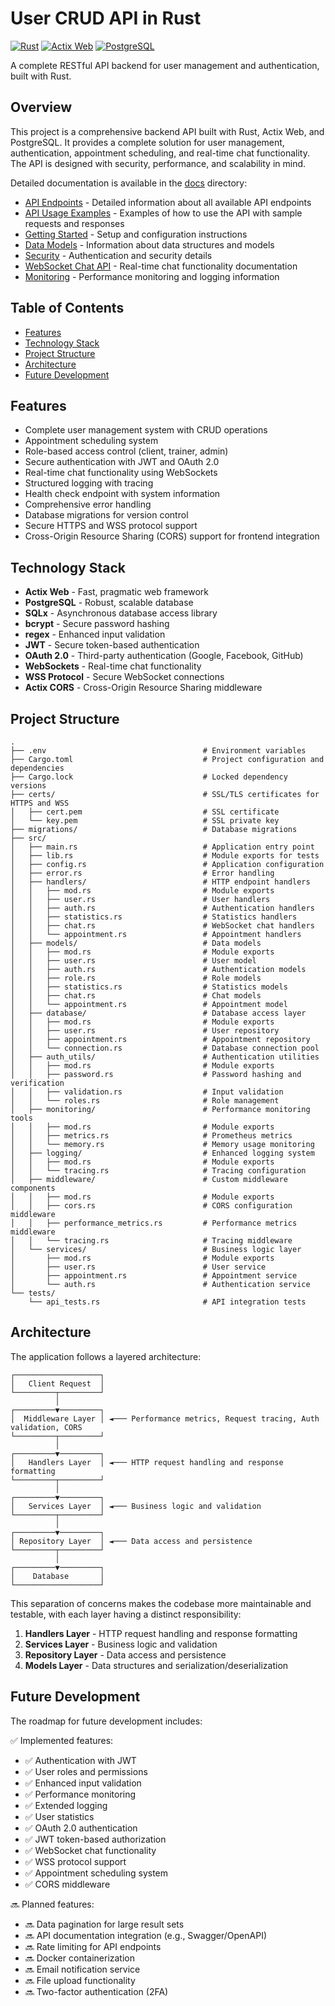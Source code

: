 # User CRUD API in Rust

[![Rust](https://img.shields.io/badge/rust-stable-brightgreen.svg)](https://www.rust-lang.org/)
[![Actix Web](https://img.shields.io/badge/actix--web-4.1-blue.svg)](https://actix.rs/)
[![PostgreSQL](https://img.shields.io/badge/PostgreSQL-17.4-blue.svg)](https://www.postgresql.org/)

A complete RESTful API backend for user management and authentication, built with Rust.

## Overview

This project is a comprehensive backend API built with Rust, Actix Web, and PostgreSQL. It provides a complete solution for user management, authentication, appointment scheduling, and real-time chat functionality. The API is designed with security, performance, and scalability in mind.

Detailed documentation is available in the [docs](./docs) directory:

- [API Endpoints](./api-endpoints.md) - Detailed information about all available API endpoints
- [API Usage Examples](./api-usage-examples.md) - Examples of how to use the API with sample requests and responses
- [Getting Started](./getting-started.md) - Setup and configuration instructions
- [Data Models](./data-models.md) - Information about data structures and models
- [Security](./security.md) - Authentication and security details
- [WebSocket Chat API](./websocket-chat.md) - Real-time chat functionality documentation
- [Monitoring](./monitoring.md) - Performance monitoring and logging information

## Table of Contents

- [Features](#features)
- [Technology Stack](#technology-stack)
- [Project Structure](#project-structure)
- [Architecture](#architecture)
- [Future Development](#future-development)

## Features

- Complete user management system with CRUD operations
- Appointment scheduling system
- Role-based access control (client, trainer, admin)
- Secure authentication with JWT and OAuth 2.0
- Real-time chat functionality using WebSockets
- Structured logging with tracing
- Health check endpoint with system information
- Comprehensive error handling
- Database migrations for version control
- Secure HTTPS and WSS protocol support
- Cross-Origin Resource Sharing (CORS) support for frontend integration

## Technology Stack

- **Actix Web** - Fast, pragmatic web framework
- **PostgreSQL** - Robust, scalable database
- **SQLx** - Asynchronous database access library
- **bcrypt** - Secure password hashing
- **regex** - Enhanced input validation
- **JWT** - Secure token-based authentication
- **OAuth 2.0** - Third-party authentication (Google, Facebook, GitHub)
- **WebSockets** - Real-time chat functionality
- **WSS Protocol** - Secure WebSocket connections
- **Actix CORS** - Cross-Origin Resource Sharing middleware

## Project Structure

```
.
├── .env                                   # Environment variables
├── Cargo.toml                             # Project configuration and dependencies
├── Cargo.lock                             # Locked dependency versions
├── certs/                                 # SSL/TLS certificates for HTTPS and WSS
│   ├── cert.pem                           # SSL certificate
│   └── key.pem                            # SSL private key
├── migrations/                            # Database migrations
├── src/
│   ├── main.rs                            # Application entry point
│   ├── lib.rs                             # Module exports for tests
│   ├── config.rs                          # Application configuration
│   ├── error.rs                           # Error handling
│   ├── handlers/                          # HTTP endpoint handlers
│   │   ├── mod.rs                         # Module exports
│   │   ├── user.rs                        # User handlers
│   │   ├── auth.rs                        # Authentication handlers
│   │   ├── statistics.rs                  # Statistics handlers
│   │   ├── chat.rs                        # WebSocket chat handlers
│   │   └── appointment.rs                 # Appointment handlers
│   ├── models/                            # Data models
│   │   ├── mod.rs                         # Module exports
│   │   ├── user.rs                        # User model
│   │   ├── auth.rs                        # Authentication models
│   │   ├── role.rs                        # Role models
│   │   ├── statistics.rs                  # Statistics models
│   │   ├── chat.rs                        # Chat models
│   │   └── appointment.rs                 # Appointment model
│   ├── database/                          # Database access layer
│   │   ├── mod.rs                         # Module exports
│   │   ├── user.rs                        # User repository
│   │   ├── appointment.rs                 # Appointment repository
│   │   └── connection.rs                  # Database connection pool
│   ├── auth_utils/                        # Authentication utilities
│   │   ├── mod.rs                         # Module exports
│   │   ├── password.rs                    # Password hashing and verification
│   │   ├── validation.rs                  # Input validation
│   │   └── roles.rs                       # Role management
│   ├── monitoring/                        # Performance monitoring tools
│   │   ├── mod.rs                         # Module exports
│   │   ├── metrics.rs                     # Prometheus metrics
│   │   └── memory.rs                      # Memory usage monitoring
│   ├── logging/                           # Enhanced logging system
│   │   ├── mod.rs                         # Module exports
│   │   └── tracing.rs                     # Tracing configuration
│   ├── middleware/                        # Custom middleware components
│   │   ├── mod.rs                         # Module exports
│   │   ├── cors.rs                        # CORS configuration middleware
│   │   ├── performance_metrics.rs         # Performance metrics middleware
│   │   └── tracing.rs                     # Tracing middleware
│   └── services/                          # Business logic layer
│       ├── mod.rs                         # Module exports
│       ├── user.rs                        # User service
│       ├── appointment.rs                 # Appointment service
│       └── auth.rs                        # Authentication service
└── tests/
    └── api_tests.rs                       # API integration tests
```

## Architecture

The application follows a layered architecture:

```
┌───────────────────┐
│   Client Request  │
└─────────┬─────────┘
          │
┌─────────▼─────────┐
│  Middleware Layer │ ◄─── Performance metrics, Request tracing, Auth validation, CORS
└─────────┬─────────┘
          │
┌─────────▼─────────┐
│   Handlers Layer  │ ◄─── HTTP request handling and response formatting
└─────────┬─────────┘
          │
┌─────────▼─────────┐
│   Services Layer  │ ◄─── Business logic and validation
└─────────┬─────────┘
          │
┌─────────▼─────────┐
│ Repository Layer  │ ◄─── Data access and persistence
└─────────┬─────────┘
          │
┌─────────▼─────────┐
│    Database       │
└───────────────────┘
```

This separation of concerns makes the codebase more maintainable and testable, with each layer having a distinct responsibility:

1. **Handlers Layer** - HTTP request handling and response formatting
2. **Services Layer** - Business logic and validation
3. **Repository Layer** - Data access and persistence
4. **Models Layer** - Data structures and serialization/deserialization

## Future Development

The roadmap for future development includes:

✅ Implemented features:
- ✅ Authentication with JWT
- ✅ User roles and permissions
- ✅ Enhanced input validation
- ✅ Performance monitoring
- ✅ Extended logging
- ✅ User statistics
- ✅ OAuth 2.0 authentication
- ✅ JWT token-based authorization
- ✅ WebSocket chat functionality
- ✅ WSS protocol support
- ✅ Appointment scheduling system
- ✅ CORS middleware

🔜 Planned features:
- 🔜 Data pagination for large result sets
- 🔜 API documentation integration (e.g., Swagger/OpenAPI)
- 🔜 Rate limiting for API endpoints
- 🔜 Docker containerization
- 🔜 Email notification service
- 🔜 File upload functionality
- 🔜 Two-factor authentication (2FA)